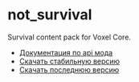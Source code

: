 # not_survival
Survival content pack for Voxel Core.

- [Документация по api мода](docs/scripting/main.md)
- [Скачать стабильную версию](https://voxelworld.ru/mods/87)
- [Скачать последнюю версию](https://github.com/kotisoff/NotSurvival/archive/refs/heads/main.zip)
